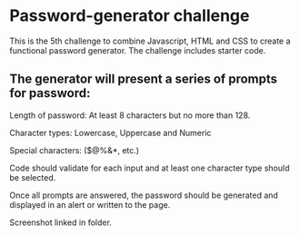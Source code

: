 # Password-generator challenge

This is the 5th challenge to combine Javascript, HTML and CSS to create a functional password generator.
The challenge includes starter code.


## The generator will present a series of prompts for password:

Length of password: At least 8 characters but no more than 128.

Character types: Lowercase, Uppercase and Numeric

Special characters: ($@%&*, etc.)

Code should validate for each input and at least one character type should be selected.

Once all prompts are answered, the password should be generated and displayed in an alert or written to the page.


Screenshot linked in folder.
